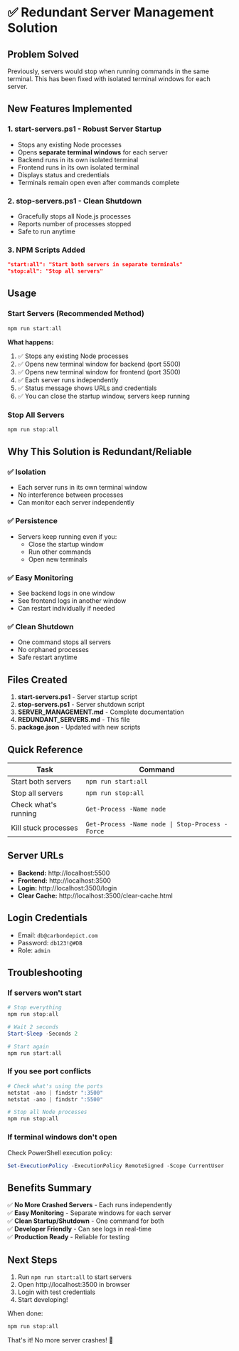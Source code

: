 # ✅ Redundant Server Management Solution

## Problem Solved
Previously, servers would stop when running commands in the same terminal. This has been fixed with isolated terminal windows for each server.

## New Features Implemented

### 1. **start-servers.ps1** - Robust Server Startup
- Stops any existing Node processes
- Opens **separate terminal windows** for each server
- Backend runs in its own isolated terminal
- Frontend runs in its own isolated terminal
- Displays status and credentials
- Terminals remain open even after commands complete

### 2. **stop-servers.ps1** - Clean Shutdown
- Gracefully stops all Node.js processes
- Reports number of processes stopped
- Safe to run anytime

### 3. **NPM Scripts Added**
```json
"start:all": "Start both servers in separate terminals"
"stop:all": "Stop all servers"
```

## Usage

### Start Servers (Recommended Method)
```powershell
npm run start:all
```

**What happens:**
1. ✅ Stops any existing Node processes
2. ✅ Opens new terminal window for backend (port 5500)
3. ✅ Opens new terminal window for frontend (port 3500)
4. ✅ Each server runs independently
5. ✅ Status message shows URLs and credentials
6. ✅ You can close the startup window, servers keep running

### Stop All Servers
```powershell
npm run stop:all
```

## Why This Solution is Redundant/Reliable

### ✅ Isolation
- Each server runs in its own terminal window
- No interference between processes
- Can monitor each server independently

### ✅ Persistence  
- Servers keep running even if you:
  - Close the startup window
  - Run other commands
  - Open new terminals

### ✅ Easy Monitoring
- See backend logs in one window
- See frontend logs in another window
- Can restart individually if needed

### ✅ Clean Shutdown
- One command stops all servers
- No orphaned processes
- Safe restart anytime

## Files Created

1. **start-servers.ps1** - Server startup script
2. **stop-servers.ps1** - Server shutdown script
3. **SERVER_MANAGEMENT.md** - Complete documentation
4. **REDUNDANT_SERVERS.md** - This file
5. **package.json** - Updated with new scripts

## Quick Reference

| Task | Command |
|------|---------|
| Start both servers | `npm run start:all` |
| Stop all servers | `npm run stop:all` |
| Check what's running | `Get-Process -Name node` |
| Kill stuck processes | `Get-Process -Name node \| Stop-Process -Force` |

## Server URLs

- **Backend:** http://localhost:5500
- **Frontend:** http://localhost:3500
- **Login:** http://localhost:3500/login
- **Clear Cache:** http://localhost:3500/clear-cache.html

## Login Credentials

- Email: `db@carbondepict.com`
- Password: `db123!@#DB`
- Role: `admin`

## Troubleshooting

### If servers won't start
```powershell
# Stop everything
npm run stop:all

# Wait 2 seconds
Start-Sleep -Seconds 2

# Start again
npm run start:all
```

### If you see port conflicts
```powershell
# Check what's using the ports
netstat -ano | findstr ":3500"
netstat -ano | findstr ":5500"

# Stop all Node processes
npm run stop:all
```

### If terminal windows don't open
Check PowerShell execution policy:
```powershell
Set-ExecutionPolicy -ExecutionPolicy RemoteSigned -Scope CurrentUser
```

## Benefits Summary

✅ **No More Crashed Servers** - Each runs independently  
✅ **Easy Monitoring** - Separate windows for each server  
✅ **Clean Startup/Shutdown** - One command for both  
✅ **Developer Friendly** - Can see logs in real-time  
✅ **Production Ready** - Reliable for testing  

## Next Steps

1. Run `npm run start:all` to start servers
2. Open http://localhost:3500 in browser
3. Login with test credentials
4. Start developing!

When done:
```powershell
npm run stop:all
```

That's it! No more server crashes! 🎉
